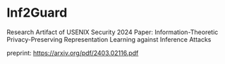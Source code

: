 # Inf2Guard

Research Artifact of USENIX Security 2024 Paper: Information-Theoretic Privacy-Preserving Representation Learning against Inference Attacks

preprint: https://arxiv.org/pdf/2403.02116.pdf
